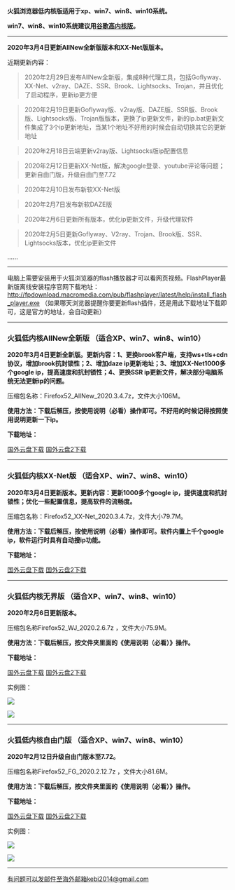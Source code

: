 **火狐浏览器低内核版适用于xp、win7、win8、win10系统。**

**win7、win8、win10系统建议用[谷歌高内核版](https://github.com/Alvin9999/new-pac/wiki/%E9%AB%98%E5%86%85%E6%A0%B8%E7%89%88)。**

***

**2020年3月4日更新AllNew全新版版本和XX-Net版版本。**

近期更新内容：

> 2020年2月29日发布AllNew全新版，集成8种代理工具，包括Goflyway、XX-Net、v2ray、DAZE、SSR、Brook、Lightsocks、Trojan，并且优化了启动程序，更新ip更方便

> 2020年2月19日更新Goflyway版、v2ray版、DAZE版、SSR版、Brook版、Lightsocks版、Trojan版版本，更换了ip更新文件，新的ip.bat更新文件集成了3个ip更新地址，当某1个地址不好用的时候会自动切换其它的更新地址

> 2020年2月18日云端更新v2ray版、Lightsocks版ip配置信息

> 2020年2月12日更新XX-Net版，解决google登录、youtube评论等问题；更新自由门版，升级自由门至7.72

> 2020年2月10日发布新软XX-Net版

> 2020年2月7日发布新软DAZE版

> 2020年2月6日更新所有版本，优化ip更新文件，升级代理软件

> 2020年2月5日更新Goflyway、V2ray、Trojan、Brook版、SSR、Lightsocks版本，优化ip更新文件

......


***

电脑上需要安装用于火狐浏览器的flash播放器才可以看网页视频。FlashPlayer最新版离线安装程序官网下载地址：
http://fpdownload.macromedia.com/pub/flashplayer/latest/help/install_flash_player.exe （如果哪天浏览器提醒你要更新flash插件，还是用此下载地址下载即可，这是官方的地址，会自动更新）

***


### 火狐低内核AllNew全新版 （适合XP、win7、win8、win10）

**2020年3月4日更新全新版。更新内容：1、更换brook客户端，支持ws+tls+cdn协议，增加brook抗封锁性；2、增加daze ip更新地址；3、增加XX-Net1000多个google ip，提高速度和抗封锁性；4、更换SSR ip更新文件，解决部分电脑系统无法更新ip的问题。**

压缩包名称：Firefox52_AllNew_2020.3.4.7z，文件大小106M。

**使用方法：下载后解压，按使用说明（必看）操作即可。不好用的时候记得按照使用说明更新一下ip。**

**下载地址：**

[国外云盘下载](http://www.freedown9.com/html/20200304/Firefox52_AllNew_2020.3.4.7z) 
[国外云盘2下载](http://108.61.224.82/20200304/Firefox52_AllNew_2020.3.4.7z) 

***

### 火狐低内核XX-Net版 （适合XP、win7、win8、win10）

**2020年3月4日更新版本。更新内容：更新1000多个google ip，提供速度和抗封锁性；优化一些配置信息，提高软件的流畅度。**

压缩包名称：Firefox52_XX-Net_2020.3.4.7z，文件大小79.7M。

**使用方法：下载后解压，按使用说明（必看）操作即可。软件内置上千个google ip，软件运行时具有自动搜ip功能。**

**下载地址：**

[国外云盘下载](http://www.freedown9.com/html/20200304/Firefox52_XX-Net_2020.3.4.7z) 
[国外云盘2下载](http://108.61.224.82/20200304/Firefox52_XX-Net_2020.3.4.7z) 

***


### 火狐低内核无界版 （适合XP、win7、win8、win10）

**2020年2月6日更新版本。**

压缩包名称Firefox52_WJ_2020.2.6.7z ，文件大小75.9M。

**使用方法：下载后解压，按文件夹里面的《使用说明（必看）》操作。**

**下载地址：**

[国外云盘下载](http://www.freedown9.com/html/2020223/Firefox52_WJ_2020.2.6.7z) 
[国外云盘2下载](http://108.61.224.82/2020229/Firefox52_WJ_2020.2.6.7z) 

实例图：

![](https://raw.githubusercontent.com/Alvin9999/pac2/master/softimag/52wuj1.png)

![](https://raw.githubusercontent.com/Alvin9999/PAC/master/download/52wujie1.PNG)


***

### 火狐低内核自由门版 （适合XP、win7、win8、win10）

**2020年2月12日升级自由门版本至7.72。**

压缩包名称Firefox52_FG_2020.2.12.7z  ，文件大小81.6M。

**使用方法：下载后解压，按文件夹里面的《使用说明（必看）》操作。**

**下载地址：**

[国外云盘下载](http://www.freedown9.com/html/2020223/Firefox52_FG_2020.2.12.7z) 
[国外云盘2下载](http://108.61.224.82/2020229/Firefox52_FG_2020.2.12.7z) 

实例图：

![](https://raw.githubusercontent.com/Alvin9999/pac2/master/softimag/52fg1.png)

![](https://raw.githubusercontent.com/Alvin9999/PAC/master/download/52freegate.PNG)

***



有问题可以发邮件至海外邮箱kebi2014@gmail.com